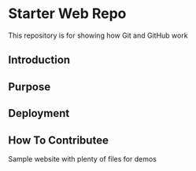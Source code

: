 # Starter Web Repo

This repository is for showing how Git and GitHub work

## Introduction
## Purpose
## Deployment
## How To Contributee

Sample website with plenty of files for demos